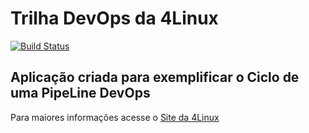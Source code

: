 # Trilha DevOps da 4Linux

<!-- Altere a Flag abaixo com sua URL do Travis -->
[![Build Status](https://travis-ci.org/FiammaEva/DevOpsLab-HelloWorld.svg?branch=master)](https://travis-ci.org/FiammaEva/DevOpsLab-HelloWorld)

## Aplicação criada para exemplificar o Ciclo de uma PipeLine DevOps


Para maiores informações acesse o [Site da 4Linux](https://www.4linux.com.br/cursos/devops)
